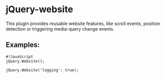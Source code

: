 <!-- region modline

vim: set tabstop=4 shiftwidth=4 expandtab:
vim: foldmethod=marker foldmarker=region,endregion:

endregion

region header

Copyright Torben Sickert 16.12.2012

License
   This library written by Torben Sickert stand under a creative commons
   naming 3.0 unported license.
   see http://creativecommons.org/licenses/by/3.0/deed.de

endregion -->

jQuery-website
==================

This plugin provides reusable website features, like scroll events, position
detection or triggering media-query change events.

Examples:
--------

    #!JavaScript
    jQuery.Website();

    jQuery.Website('logging': true);
